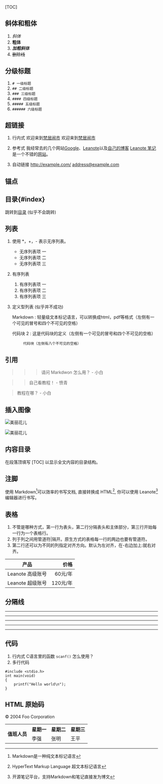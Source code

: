 [TOC]
## 斜体和粗体
1. *斜体*
2. **粗体**
3. ***加粗斜体***
4. ~~删除线~~

## 分级标题
1. `# 一级标题`
2. `## 二级标题`
3. `### 三级标题`
4. `#### 四级标题`
5. `##### 五级标题`
6. `###### 六级标题`

## 超链接
1. 行内式
  欢迎来到[梵居闹市](http://blog.leanote.com/freewalk)
  欢迎来到[梵居闹市](http://blog.leanote.com/freewalk "梵居闹市")
2. 参考式
  我经常去的几个网站[Google][1]、[Leanote][2]以及[自己的博客][3]
  [Leanote 笔记][2]是一个不错的[网站][]。
    
    [1]:http://www.google.com "Google"
    [2]:http://www.leanote.com "Leanote"
    [3]:http://http://blog.leanote.com/freewalk "梵居闹市"
    [网站]:http://http://blog.leanote.com/freewalk

3. 自动链接 
  <http://example.com/> 
  <address@example.com>

## 锚点
## 目录{#index}

  跳转到[目录](#index) (似乎不会跳转)

## 列表
1. 使用 *，+，- 表示无序列表。
   - 无序列表项 一
   - 无序列表项 二
   - 无序列表项 三
2. 有序列表
    1. 有序列表项 一
    2. 有序列表项 二
    3. 有序列表项 三
3. 定义型列表 (似乎并不成功)

    Markdown
    :   轻量级文本标记语言，可以转换成html，pdf等格式（左侧有一个可见的冒号和四个不可见的空格）

    代码块 2
    :    这是代码块的定义（左侧有一个可见的冒号和四个不可见的空格）
    
            代码块（左侧有八个不可见的空格）

## 引用
>>> 请问 Markdwon 怎么用？ - 小白

>> 自己看教程！ - 愤青

> 教程在哪？ - 小白

## 插入图像
![美丽花儿](http://ww2.sinaimg.cn/large/56d258bdjw1eugeubg8ujj21kw16odn6.jpg "美丽花儿")

![美丽花儿][flower]

[flower]:http://ww2.sinaimg.cn/large/56d258bdjw1eugeubg8ujj21kw16odn6.jpg  "美丽花儿"

## 内容目录
在段落顶填写 [TOC] 以显示全文内容的目录结构。

## 注脚
使用 Markdown[^1]可以效率的书写文档, 直接转换成 HTML[^2], 你可以使用 Leanote[^Le] 编辑器进行书写。

[^1]:Markdown是一种纯文本标记语言

[^2]:HyperText Markup Language 超文本标记语言

[^Le]:开源笔记平台，支持Markdown和笔记直接发为博文

## 表格
1. 不管是哪种方式，第一行为表头，第二行分隔表头和主体部分，第三行开始每一行为一个表格行。
2. 列于列之间用管道符|隔开。原生方式的表格每一行的两边也要有管道符。
3. 第二行还可以为不同的列指定对齐方向。默认为左对齐，在-右边加上:就右对齐。

产品|价格
-|-:
Leanote 高级账号|60元/年
Leanote 超级账号|120元/年

## 分隔线
* * *
***
*****
- - -
---------------------------------------

## 代码
1. 行内式
 C语言里的函数 `scanf()` 怎么使用？
2. 多行代码
```
#include <stdio.h>
int main(void)
{
    printf("Hello world\n");
}
```

## HTML 原始码
<div class="footer">
   © 2004 Foo Corporation
</div>

<table>
    <tr>
        <th rowspan="2">值班人员</th>
        <th>星期一</th>
        <th>星期二</th>
        <th>星期三</th>
    </tr>
    <tr>
        <td>李强</td>
        <td>张明</td>
        <td>王平</td>
    </tr>
</table>
